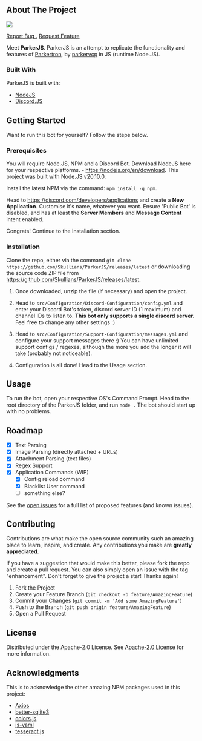 
</div>

 ## About The Project

![ ](https://socialify.git.ci/Skullians/ParkerJS/image?description=1&descriptionEditable=The%20Node.JS%20version%20of%20Parkertron.%20But%20Jankier.&font=KoHo&forks=1&issues=1&language=1&name=1&owner=1&pattern=Plus&stargazers=1&theme=Dark)

<a href="https://github.com/Skullians/ParkerJS/issues/new?labels=bug&template=bug-report---.md">Report Bug .</a>
<a href="https://github.com/Skullians/ParkerJS/issues/new?labels=enhancement&template=feature-request---.md">Request Feature</a>

Meet **ParkerJS**.
ParkerJS is an attempt to replicate the functionality and features of [Parkertron](https://github.com/parkervcp/parkertron), by [parkervcp](https://github.com/parkervcp) in JS (runtime Node.JS).
 ### Built With

ParkerJS is built with:

- [NodeJS](https://nodejs.org/)
- [Discord.JS](https://discord.js.org/)
 ## Getting Started

Want to run this bot for yourself?
Follow the steps below.
 ### Prerequisites

You will require Node.JS, NPM and a Discord Bot.
Download NodeJS here for your respective platforms. - https://nodejs.org/en/download. This project was built with Node.JS v20.10.0.

Install the latest NPM via the command:
`npm install -g npm`.

Head to https://discord.com/developers/applications and create a **New Application**.
Customise it's name, whatever you want.
Ensure 'Public Bot' is disabled, and has at least the **Server Members** and **Message Content** intent enabled.

Congrats! Continue to the Installation section.


 ### Installation

Clone the repo, either via the command `git clone https://github.com/Skullians/ParkerJS/releases/latest` or downloading the source code ZIP file from https://github.com/Skullians/ParkerJS/releases/latest.

1. Once downloaded, unzip the file (if necessary) and open the project.

2. Head to `src/Configuration/Discord-Configuration/config.yml` and enter your Discord Bot's token, discord server ID (1 maximum) and channel IDs to listen to.
**This bot only supports a single discord server.** Feel free to change any other settings :)

3. Head to `src/Configuration/Support-Configuration/messages.yml` and configure your support messages there :) You can have unlimited support configs / regexes, although the more you add the longer it will take (probably not noticeable).

4. Configuration is all done! Head to the Usage section.
 ## Usage

To run the bot, open your respective OS's Command Prompt.
Head to the root directory of the ParkerJS folder, and run
`node .`
The bot should start up with no problems.
 ## Roadmap

- [x] Text Parsing
- [x] Image Parsing (directly attached + URLs)
- [x] Attachment Parsing (text files)
- [x] Regex Support
- [x] Application Commands (WIP)
   - [x] Config reload command
   - [x] Blacklist User command
   - [ ] something else?

See the [open issues](https://github.com/Skullians/ParkerJS/issues) for a full list of proposed features (and known issues).

 ## Contributing

Contributions are what make the open source community such an amazing place to learn, inspire, and create. Any contributions you make are **greatly appreciated**.

If you have a suggestion that would make this better, please fork the repo and create a pull request. You can also simply open an issue with the tag "enhancement".
Don't forget to give the project a star! Thanks again!

1. Fork the Project
2. Create your Feature Branch (`git checkout -b feature/AmazingFeature`)
3. Commit your Changes (`git commit -m 'Add some AmazingFeature'`)
4. Push to the Branch (`git push origin feature/AmazingFeature`)
5. Open a Pull Request
 ## License

Distributed under the Apache-2.0 License. See [Apache-2.0 License](https://www.apache.org/licenses/LICENSE-2.0.txt) for more information.
 ## Acknowledgments

This is to acknowledge the other amazing NPM packages used in this project:


- [Axios](https://github.com/axios/axios)
- [better-sqlite3](https://github.com/WiseLibs/better-sqlite3)
- [colors.js](https://github.com/Marak/colors.js)
- [js-yaml](ca/js-yaml)
- [tesseract.js](https://github.com/naptha/tesseract.js)


